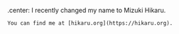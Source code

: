 .center:
    I recently changed my name to Mizuki Hikaru.

    You can find me at [hikaru.org](https://hikaru.org).
